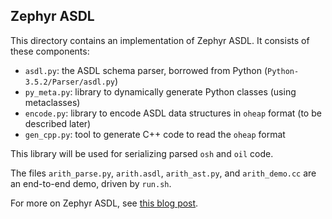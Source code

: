 Zephyr ASDL
-----------

This directory contains an implementation of Zephyr ASDL.  It consists of these components:

- `asdl.py`: the ASDL schema parser, borrowed from Python
  (`Python-3.5.2/Parser/asdl.py`)
- `py_meta.py`: library to dynamically generate Python classes (using
  metaclasses)
- `encode.py`: library to encode ASDL data structures in `oheap` format (to be
  described later)
- `gen_cpp.py`: tool to generate C++ code to read the `oheap` format

This library will be used for serializing parsed `osh` and `oil` code.

The files `arith_parse.py`, `arith.asdl`, `arith_ast.py`, and `arith_demo.cc`
are an end-to-end demo, driven by `run.sh`.

For more on Zephyr ASDL, see [this blog post](http://www.oilshell.org/blog/2016/12/11.html).

